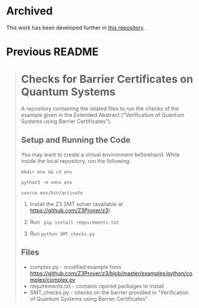# Archived

This work has been developed further in [this repository](https://github.com/marco-lewis/quantum-barrier-certificates).

# Previous README
> # Checks for Barrier Certificates on Quantum Systems
> 
> A repository containing the related files to run the checks of the example given in the Extended Abstract ("Verification of Quantum Systems using Barrier Certificates").
> 
> ## Setup and Running the Code
> You may want to create a virtual environment beforehand. While inside the local repository, run the following:
> 
> `mkdir env && cd env`
> 
> `python3 -m venv env`
> 
> `source env/bin/activate`
> 
> 1. Install the Z3 SMT solver (available at https://github.com/Z3Prover/z3).
> 
> 2. Run ``` pip install requirements.txt```
> 
> 3. Run ```python SMT_checks.py```
> 
> ## Files
> 
> - complex.py - modified example from https://github.com/Z3Prover/z3/blob/master/examples/python/complex/complex.py
> - requirements.txt - contains rquired packages to install
> - SMT_checks.py - checks on the barrier provided in "Verification of Quantum Systems using Barrier Certificates"
